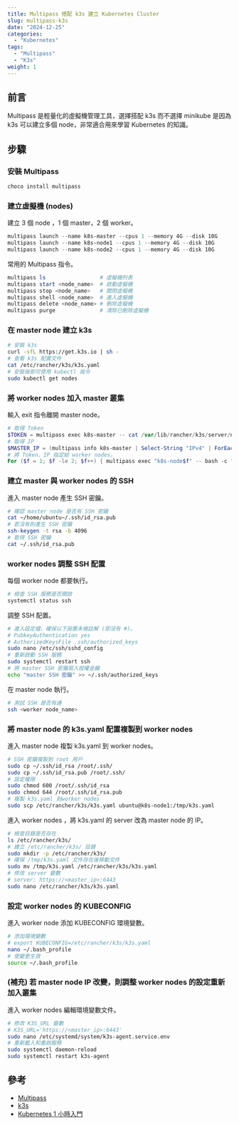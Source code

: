 ```yaml
---
title: Multipass 搭配 k3s 建立 Kubernetes Cluster
slug: multipass-k3s
date: "2024-12-25"
categories:
  - "Kubernetes"
tags:
  - "Multipass"
  - "K3s"
weight: 1
---
```


## 前言

Multipass 是輕量化的虛擬機管理工具，選擇搭配 k3s 而不選擇 minikube 是因為 k3s 可以建立多個 node，非常適合用來學習 Kubernetes 的知識。

## 步驟

### 安裝 Multipass

```powershell
choco install multipass
```

### 建立虛擬機 (nodes)

建立 3 個 node ，1 個 master，2 個 worker。

```powershell
multipass launch --name k8s-master --cpus 1 --memory 4G --disk 10G
multipass launch --name k8s-node1 --cpus 1 --memory 4G --disk 10G
multipass launch --name k8s-node2 --cpus 1 --memory 4G --disk 10G
```

常用的 Multipass 指令。

```powershell
multipass ls                 # 虛擬機列表
multipass start <node_name>  # 啟動虛擬機
multipass stop <node_name>   # 關閉虛擬機
multipass shell <node_name>  # 進入虛擬機
multipass delete <node_name> # 刪除虛擬機
multipass purge              # 清除已刪除虛擬機
```

### 在 master node 建立 k3s

```bash
# 安裝 k3s
curl -sfL https://get.k3s.io | sh -
# 查看 k3s 配置文件
cat /etc/rancher/k3s/k3s.yaml
# 安裝後即可使用 kubectl 指令
sudo kubectl get nodes
```

### 將 worker nodes 加入 master 叢集

輸入 exit 指令離開 master node。

```powershell
# 取得 Token
$TOKEN = multipass exec k8s-master -- cat /var/lib/rancher/k3s/server/node-token
# 取得 IP
$MASTER_IP = (multipass info k8s-master | Select-String "IPv4" | ForEach-Object { $_ -replace 'IPv4:\s*', '' }).Trim()
# 將 Token、IP 指定給 worker nodes。
For ($f = 1; $f -le 2; $f++) { multipass exec "k8s-node$f" -- bash -c "curl -sfL https://get.k3s.io | K3S_URL='https://$($MASTER_IP):6443' K3S_TOKEN='$TOKEN' sh -" }
```

### 建立 master 與 worker nodes 的 SSH

進入 master node 產生 SSH 密鑰。

```bash
# 確認 master node 是否有 SSH 密鑰
cat ~/home/ubuntu~/.ssh/id_rsa.pub
# 若沒有則產生 SSH 密鑰
ssh-keygen -t rsa -b 4096
# 取得 SSH 密鑰
cat ~/.ssh/id_rsa.pub
```

### worker nodes 調整 SSH 配置

每個 worker node 都要執行。

```bash
# 檢查 SSH 服務是否開啟
systemctl status ssh
```

調整 SSH 配置。

```bash
# 進入設定檔，確保以下設置未被註解 (即沒有 #)。
# PubkeyAuthentication yes
# AuthorizedKeysFile .ssh/authorized_keys
sudo nano /etc/ssh/sshd_config
# 重新啟動 SSH 服務
sudo systemctl restart ssh
# 將 master SSH 密鑰寫入授權金鑰
echo "master SSH 密鑰" >> ~/.ssh/authorized_keys
```

在 master node 執行。

```bash
# 測試 SSH 是否有通
ssh <worker node_name>
```

### 將 master node 的 k3s.yaml 配置複製到 worker nodes

進入 master node 複製 k3s.yaml 到 worker nodes。

```bash
# SSH 密鑰複製到 root 用戶
sudo cp ~/.ssh/id_rsa /root/.ssh/
sudo cp ~/.ssh/id_rsa.pub /root/.ssh/
# 設定權限
sudo chmod 600 /root/.ssh/id_rsa
sudo chmod 644 /root/.ssh/id_rsa.pub
# 複製 k3s.yaml 到worker nodes
sudo scp /etc/rancher/k3s/k3s.yaml ubuntu@k8s-node1:/tmp/k3s.yaml
```

進入 worker nodes ，將 k3s.yaml 的 server 改為 master node 的 IP。

```bash
# 檢查目錄是否存在
ls /etc/rancher/k3s/
# 建立 /etc/rancher/k3s/ 目錄
sudo mkdir -p /etc/rancher/k3s/
# 確保 /tmp/k3s.yaml 文件存在後移動文件
sudo mv /tmp/k3s.yaml /etc/rancher/k3s/k3s.yaml
# 修改 server 變數
# server: https://<master_ip>:6443
sudo nano /etc/rancher/k3s/k3s.yaml
```

### 設定 worker nodes 的 KUBECONFIG

進入 worker node 添加 KUBECONFIG 環境變數。

```bash
# 添加環境變數
# export KUBECONFIG=/etc/rancher/k3s/k3s.yaml
nano ~/.bash_profile
# 使變更生效
source ~/.bash_profile
```

### (補充) 若 master node IP 改變，則調整 worker nodes 的設定重新加入叢集

進入 worker nodes 編輯環境變數文件。

```bash
# 修改 K3S_URL 變數
# K3S_URL='https://<master_ip>:6443'
sudo nano /etc/systemd/system/k3s-agent.service.env
# 重新載入和重啟服務
sudo systemctl daemon-reload
sudo systemctl restart k3s-agent
```

## 參考

- [Multipass](https://canonical.com/multipass)
- [k3s](https://k3s.io/)
- [Kubernetes 1 小時入門](https://geekhour.net/2023/12/23/kubernetes/)

